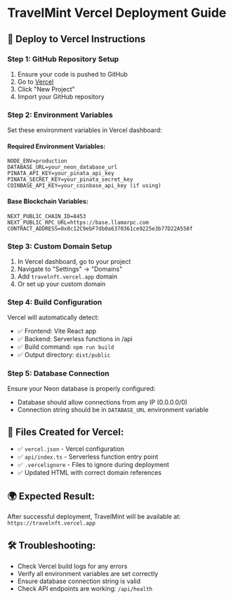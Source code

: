 # TravelMint Vercel Deployment Guide

## 🚀 Deploy to Vercel Instructions

### Step 1: GitHub Repository Setup
1. Ensure your code is pushed to GitHub
2. Go to [Vercel](https://vercel.com)
3. Click "New Project"
4. Import your GitHub repository

### Step 2: Environment Variables
Set these environment variables in Vercel dashboard:

#### Required Environment Variables:
```
NODE_ENV=production
DATABASE_URL=your_neon_database_url
PINATA_API_KEY=your_pinata_api_key
PINATA_SECRET_KEY=your_pinata_secret_key
COINBASE_API_KEY=your_coinbase_api_key (if using)
```

#### Base Blockchain Variables:
```
NEXT_PUBLIC_CHAIN_ID=8453
NEXT_PUBLIC_RPC_URL=https://base.llamarpc.com
CONTRACT_ADDRESS=0x8c12C9ebF7db0a6370361ce9225e3b77D22A558f
```

### Step 3: Custom Domain Setup
1. In Vercel dashboard, go to your project
2. Navigate to "Settings" → "Domains"
3. Add `travelnft.vercel.app` domain
4. Or set up your custom domain

### Step 4: Build Configuration
Vercel will automatically detect:
- ✅ Frontend: Vite React app
- ✅ Backend: Serverless functions in /api
- ✅ Build command: `npm run build`
- ✅ Output directory: `dist/public`

### Step 5: Database Connection
Ensure your Neon database is properly configured:
- Database should allow connections from any IP (0.0.0.0/0)
- Connection string should be in `DATABASE_URL` environment variable

## 🔧 Files Created for Vercel:
- ✅ `vercel.json` - Vercel configuration
- ✅ `api/index.ts` - Serverless function entry point
- ✅ `.vercelignore` - Files to ignore during deployment
- ✅ Updated HTML with correct domain references

## 🌍 Expected Result:
After successful deployment, TravelMint will be available at:
`https://travelnft.vercel.app`

## 🛠 Troubleshooting:
- Check Vercel build logs for any errors
- Verify all environment variables are set correctly
- Ensure database connection string is valid
- Check API endpoints are working: `/api/health`